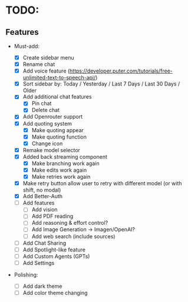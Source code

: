 # TODO:

## Features

- Must-add:

  - [x] Create sidebar menu
  - [x] Rename chat
  - [x] Add voice feature (https://developer.puter.com/tutorials/free-unlimited-text-to-speech-api/)
  - [x] Sort sidebar by: Today / Yesterday / Last 7 Days / Last 30 Days / Older
  - [x] Add additional chat features
    - [x] Pin chat
    - [x] Delete chat
  - [x] Add Openrouter support
  - [x] Add quoting system
    - [x] Make quoting appear
    - [x] Make quoting function
    - [x] Change icon
  - [x] Remake model selector
  - [x] Added back streaming component
    - [x] Make branching work again
    - [x] Make edits work again
    - [x] Make retries work again
  - [x] Make retry button allow user to retry with different model (or with shift, no modal)
  - [x] Add Better-Auth
  - [ ] Add features
    - [ ] Add vision
    - [ ] Add PDF reading
    - [ ] Add reasoning & effort control?
    - [ ] Add Image Generation -> Imagen/OpenAI?
    - [ ] Add web search (include sources)
  - [ ] Add Chat Sharing
  - [ ] Add Spotlight-like feature
  - [ ] Add Custom Agents (GPTs)
  - [ ] Add Settings

- Polishing:
  - [ ] Add dark theme
  - [ ] Add color theme changing

